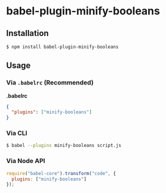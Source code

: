 # babel-plugin-minify-booleans

## Installation

```sh
$ npm install babel-plugin-minify-booleans
```

## Usage

### Via `.babelrc` (Recommended)

**.babelrc**

```json
{
  "plugins": ["minify-booleans"]
}
```

### Via CLI

```sh
$ babel --plugins minify-booleans script.js
```

### Via Node API

```javascript
require("babel-core").transform("code", {
  plugins: ["minify-booleans"]
});
```
